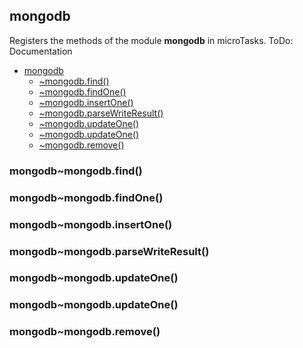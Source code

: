<a name="module_mongodb"></a>

## mongodb
Registers the methods of the module **mongodb** in microTasks.
ToDo: Documentation


* [mongodb](#module_mongodb)
    * [~mongodb.find()](#module_mongodb..mongodb.find)
    * [~mongodb.findOne()](#module_mongodb..mongodb.findOne)
    * [~mongodb.insertOne()](#module_mongodb..mongodb.insertOne)
    * [~mongodb.parseWriteResult()](#module_mongodb..mongodb.parseWriteResult)
    * [~mongodb.updateOne()](#module_mongodb..mongodb.updateOne)
    * [~mongodb.updateOne()](#module_mongodb..mongodb.updateOne)
    * [~mongodb.remove()](#module_mongodb..mongodb.remove)

<a name="module_mongodb..mongodb.find"></a>

### mongodb~mongodb.find()
<a name="module_mongodb..mongodb.findOne"></a>

### mongodb~mongodb.findOne()
<a name="module_mongodb..mongodb.insertOne"></a>

### mongodb~mongodb.insertOne()
<a name="module_mongodb..mongodb.parseWriteResult"></a>

### mongodb~mongodb.parseWriteResult()
<a name="module_mongodb..mongodb.updateOne"></a>

### mongodb~mongodb.updateOne()
<a name="module_mongodb..mongodb.updateOne"></a>

### mongodb~mongodb.updateOne()
<a name="module_mongodb..mongodb.remove"></a>

### mongodb~mongodb.remove()
